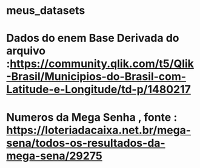 # meus_datasets

# Dados do enem Base  Derivada do arquivo :https://community.qlik.com/t5/Qlik-Brasil/Municipios-do-Brasil-com-Latitude-e-Longitude/td-p/1480217
# Numeros da Mega Senha , fonte : https://loteriadacaixa.net.br/mega-sena/todos-os-resultados-da-mega-sena/29275
